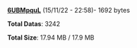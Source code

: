 [**6UBMpquL**](/data/6UBMpquL.txt) (15/11/22 - 22:58)- 1692 bytes

**Total Datas**: 3242

**Total Size**: 17.94 MB / 17.9 MB